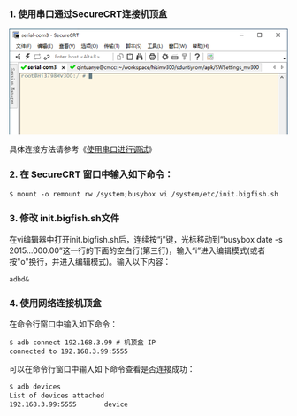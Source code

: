 ### 1. 使用串口通过SecureCRT连接机顶盒

![11](./images/11.png)

具体连接方法请参考《[使用串口进行调试](./使用串口进行调试.md)》

### 2. 在 SecureCRT 窗口中输入如下命令：

```shell
$ mount -o remount rw /system;busybox vi /system/etc/init.bigfish.sh
```

### 3. 修改 init.bigfish.sh文件

在vi编辑器中打开init.bigfish.sh后，连续按“j”键，光标移动到“busybox date -s 2015...000.00”这一行的下面的空白行(第三行)，输入“i”进入编辑模式(或者按"o"换行，并进入编辑模式)。输入以下内容：

```
adbd&
```

### 4. 使用网络连接机顶盒

在命令行窗口中输入如下命令：

```shell
$ adb connect 192.168.3.99 # 机顶盒 IP
connected to 192.168.3.99:5555
```

可以在命令行窗口中输入如下命令查看是否连接成功：

```shell
$ adb devices
List of devices attached
192.168.3.99:5555       device
```

